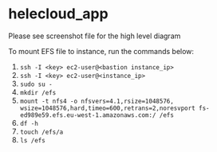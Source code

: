 # helecloud_app

Please see screenshot file for the high level diagram

To mount EFS file to instance, run the commands below:

1.  `ssh -I <key> ec2-user@<bastion instance_ip>`
2.  `ssh -I <key> ec2-user@<instance_ip>`
3.  `sudo su -`
4.  `mkdir /efs`
5.  `mount -t nfs4 -o nfsvers=4.1,rsize=1048576, wsize=1048576,hard,timeo=600,retrans=2,noresvport fs-ed989e59.efs.eu-west-1.amazonaws.com:/ /efs`
6.  `df -h`
7.  `touch /efs/a`
8.  `ls /efs`
